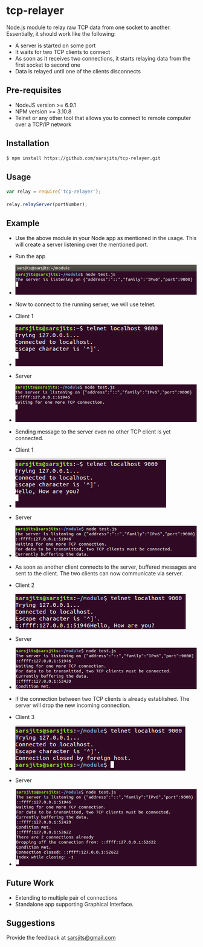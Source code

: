 # tcp-relayer
Node.js module to relay raw TCP data from one socket to another. Essentially, it should work like the following:

- A server is started  on some port
- It waits for two TCP clients to connect
- As soon as it receives two connections, it starts relaying data from the first socket to second one
- Data is relayed until one of the clients disconnects

## Pre-requisites

- NodeJS version >= 6.9.1
- NPM version >= 3.10.8
- Telnet or any other tool that allows you to connect to remote computer over  a TCP/IP network

## Installation

```sh
$ npm install https://github.com/sarsjits/tcp-relayer.git
```

## Usage

```javascript
var relay = require('tcp-relayer');

relay.relayServer(portNumber);
```

## Example

- Use the above module in your Node app as mentioned in the usage. This will create a server listening over the mentioned port.

- Run the app 
- ![Image 01][i01]
- Now to connect to the running server, we will use telnet. 
- Client 1
- ![Image 02][i02]
- Server
- ![Image 03][i03]
- Sending message to the server even no other TCP client is yet connected.
- Client 1
- ![Image 04][i04]
- Server
- ![Image 05][i05]
- As soon as another client connects to the server, buffered messages are sent to the client. The two clients can now communicate via server.
- Client 2
- ![Image 06][i06]
- Server
- ![Image 07][i07]
- If the connection between two TCP clients is already established. The server will drop the new incoming connection.
- Client 3
- ![Image 08][i08]
- Server
- ![Image 09][i09]

## Future Work

- Extending to multiple pair of connections
- Standalone app supporting Graphical Interface.

## Suggestions

Provide the feedback at sarsjits@gmail.com

[i01]: ./images/i01.png
[i02]: ./images/i02.png
[i03]: ./images/i03.png
[i04]: ./images/i04.png
[i05]: ./images/i05.png
[i06]: ./images/i06.png
[i07]: ./images/i07.png
[i08]: ./images/i08.png
[i09]: ./images/i09.png
